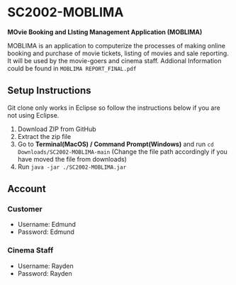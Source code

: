# SC2002-MOBLIMA

**MOvie Booking and LIsting Management Application (MOBLIMA)**

MOBLIMA is an application to computerize the processes of making online booking and purchase of movie tickets, listing of movies and sale reporting. It will be used by the movie-goers and cinema staff. Addional Information could be found in `MOBLIMA REPORT_FINAL.pdf`

## Setup Instructions

Git clone only works in Eclipse so follow the instructions below if you are not using Eclipse.
1) Download ZIP from GitHub
2) Extract the zip file
3) Go to **Terminal(MacOS) / Command Prompt(Windows)** and run `cd Downloads/SC2002-MOBLIMA-main` (Change the file path accordingly if you have moved the file from downloads)
4) Run `java -jar ./SC2002-MOBLIMA.jar`

## Account

### Customer
- Username: Edmund
- Password: Edmund

### Cinema Staff
- Username: Rayden
- Password: Rayden
